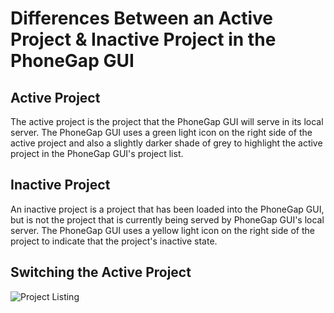 # Differences Between an Active Project & Inactive Project in the PhoneGap GUI

## Active Project

The active project is the project that the PhoneGap GUI will serve in its local server. The PhoneGap GUI uses a green light icon on the right side of the active project and also a slightly darker shade of grey to highlight the active project in the PhoneGap GUI's project list.

## Inactive Project

An inactive project is a project that has been loaded into the PhoneGap GUI, but is not the project that is currently being served by PhoneGap GUI's local server. The PhoneGap GUI uses a yellow light icon on the right side of the project to indicate that the project's inactive state.

## Switching the Active Project



![Project Listing](https://raw.github.com/hermwong/phonegap-gui/master/docs-assets/active/docs-active-project.png)
